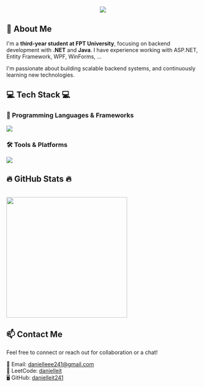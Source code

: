 <!-- 👋 Greeting Line (centered) -->
<h1 align="center">
    <img src="https://readme-typing-svg.herokuapp.com/?font=Righteous&size=35&center=true&vCenter=true&width=500&height=70&duration=4000&lines=Hi+There!+👋;+I'm+Daniel!;" />
</h1>

<!-- 👤 About Me Section -->
<h2>👤 About Me</h2>
<p>
    I'm a <strong>third-year student at FPT University</strong>, focusing on backend development with <strong>.NET</strong> and <strong>Java</strong>.  
    I have experience working with ASP.NET, Entity Framework, WPF, WinForms, ...
</p>
<p>
    I'm passionate about building scalable backend systems, and continuously learning new technologies.
</p>

<h2>💻 Tech Stack 💻</h2>

<!-- Programming Languages & Frameworks -->
<h3>🧠 Programming Languages & Frameworks</h3>
<img src="https://skillicons.dev/icons?i=dotnet,java,nodejs,nestjs,react,redux,ts,js,html,css,sass,c,regex" />
<br>

<!-- Tools & Platforms -->
<h3>🛠️ Tools & Platforms</h3>
<img src="https://skillicons.dev/icons?i=git,github,githubactions,docker,postman,npm,stackoverflow,postgres,prisma,selenium,maven,vite" />
<br>

<!-- 🔥 GitHub Stats Section -->
<h2>🔥 GitHub Stats 🔥</h2>
<br>
<a href="#" title="danielleit241">
    <img width="315" src="https://github-readme-stats.vercel.app/api/top-langs/?username=danielleit241&title_color=61dafb&text_color=ffffff&icon_color=61dafb&bg_color=20232a&langs_count=8&layout=compact&border_color=61dafb&hide_border=true" />
</a>
<br>

<!-- 📫 Contact Me Section -->
<h2>📫 Contact Me</h2>
<p>
    Feel free to connect or reach out for collaboration or a chat!
</p>
<p>
    📧 Email: <a href="danielleee241@gmail.com">danielleee241@gmail.com</a><br>
    💼 LeetCode: <a href="https://leetcode.com/u/danielleit/">danielleit</a><br>
    🖥️ GitHub: <a href="https://github.com/danielleit241/danielleit241">danielleit241</a>
</p>
